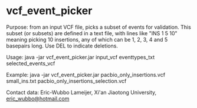 # vcf_event_picker

Purpose: from an input VCF file, picks a subset of events for validation. This subset (or subsets) are defined in a text file, with lines like "INS 1 5 10" meaning picking 10 insertions, any of which can be 1, 2, 3, 4 and 5 basepairs long. Use DEL to indicate deletions.

Usage: java -jar vcf_event_picker.jar input_vcf eventtypes_txt selected_events_vcf

Example: java -jar vcf_event_picker.jar pacbio_only_insertions.vcf small_ins.txt pacbio_only_insertions_selection.vcf

Contact data: Eric-Wubbo Lameijer, Xi'an Jiaotong University, eric_wubbo@hotmail.com

